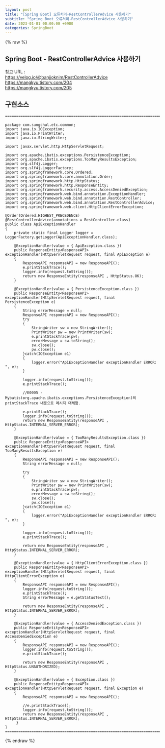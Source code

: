 ```yaml
---  
layout: post  
title: "[Spring Boot] 오류처리-RestControllerAdvice 사용하기"  
subtitle: "Spring Boot 오류처리-RestControllerAdvice 사용하기"  
date: 2023-01-01 00:00:00 +0900  
categories: SpringBoot  
---  
```

{% raw %}  
## Spring Boot - RestControllerAdvice 사용하기  
  
참고 URL :  
	https://velog.io/@banjjoknim/RestControllerAdvice  
	https://mangkyu.tistory.com/204  
	https://mangkyu.tistory.com/205  
  
## 구현소스  
  
	=================================================================================================================  
  
	package com.sungchul.etc.common;  
	import java.io.IOException;  
	import java.io.PrintWriter;  
	import java.io.StringWriter;  
  
	import javax.servlet.http.HttpServletRequest;  
  
	import org.apache.ibatis.exceptions.PersistenceException;  
	import org.apache.ibatis.exceptions.TooManyResultsException;  
	import org.slf4j.Logger;  
	import org.slf4j.LoggerFactory;  
	import org.springframework.core.Ordered;  
	import org.springframework.core.annotation.Order;  
	import org.springframework.http.HttpStatus;  
	import org.springframework.http.ResponseEntity;  
	import org.springframework.security.access.AccessDeniedException;  
	import org.springframework.web.bind.annotation.ExceptionHandler;  
	import org.springframework.web.bind.annotation.RestController;  
	import org.springframework.web.bind.annotation.RestControllerAdvice;  
	import org.springframework.web.client.HttpClientErrorException;  
  
	@Order(Ordered.HIGHEST_PRECEDENCE)  
	@RestControllerAdvice(annotations = RestController.class)  
	public class ApiExceptionHandler  
	{  
		private static final Logger logger = LoggerFactory.getLogger(ApiExceptionHandler.class);  
  
		@ExceptionHandler(value = { ApiException.class })  
		public ResponseEntity<ResponseAPI> exceptionHandler(HttpServletRequest request, final ApiException e)  
		{  
			ResponseAPI responseAPI = new ResponseAPI();  
			e.printStackTrace();  
			logger.info(request.toString());  
			return new ResponseEntity(responseAPI , HttpStatus.OK);  
		}  
  
		@ExceptionHandler(value = { PersistenceException.class })  
		public ResponseEntity<ResponseAPI> exceptionHandler(HttpServletRequest request, final PersistenceException e)  
		{  
			String errorMessage = null;  
			ResponseAPI responseAPI = new ResponseAPI();  
			try  
			{  
				StringWriter sw = new StringWriter();  
				PrintWriter pw = new PrintWriter(sw);  
				e.printStackTrace(pw);  
				errorMessage = sw.toString();  
				sw.close();  
				pw.close();  
			}catch(IOException e1)  
			{  
				logger.error("ApiExceptionHandler exceptionHandler ERROR: ", e);  
			}  
  
			logger.info(request.toString());  
			e.printStackTrace();  
  
			//E0005 - Mybatis(org.apache.ibatis.exceptions.PersistenceException)의 printStackTrace 내용으로 메시지 대체함.  
  
			e.printStackTrace();  
			logger.info(request.toString());  
			return new ResponseEntity(responseAPI , HttpStatus.INTERNAL_SERVER_ERROR);  
		}  
  
		@ExceptionHandler(value = { TooManyResultsException.class })  
		public ResponseEntity<ResponseAPI> exceptionHandler(HttpServletRequest request, final TooManyResultsException e)  
		{  
			ResponseAPI responseAPI = new ResponseAPI();  
			String errorMessage = null;  
  
			try  
			{  
				StringWriter sw = new StringWriter();  
				PrintWriter pw = new PrintWriter(sw);  
				e.printStackTrace(pw);  
				errorMessage = sw.toString();  
				sw.close();  
				pw.close();  
			}catch(IOException e1)  
			{  
				logger.error("ApiExceptionHandler exceptionHandler ERROR: ", e);  
			}  
  
			logger.info(request.toString());  
			e.printStackTrace();  
  
			return new ResponseEntity(responseAPI , HttpStatus.INTERNAL_SERVER_ERROR);  
		}  
  
		@ExceptionHandler(value = { HttpClientErrorException.class })  
		public ResponseEntity<ResponseAPI> exceptionHandler(HttpServletRequest request, final HttpClientErrorException e)  
		{  
			ResponseAPI responseAPI = new ResponseAPI();  
			logger.info(request.toString());  
			e.printStackTrace();  
			String errorMessage = e.getStatusText();  
  
			return new ResponseEntity(responseAPI , HttpStatus.INTERNAL_SERVER_ERROR);  
		}  
  
		@ExceptionHandler(value = { AccessDeniedException.class })  
		public ResponseEntity<ResponseAPI> exceptionHandler(HttpServletRequest request, final AccessDeniedException e)  
		{  
			ResponseAPI responseAPI = new ResponseAPI();  
			logger.info(request.toString());  
			e.printStackTrace();  
  
			return new ResponseEntity(responseAPI , HttpStatus.UNAUTHORIZED);  
		}  
  
		@ExceptionHandler(value = { Exception.class })  
		public ResponseEntity<ResponseAPI> exceptionHandler(HttpServletRequest request, final Exception e)  
		{  
			ResponseAPI responseAPI = new ResponseAPI();  
  
			//e.printStackTrace();  
			logger.info(request.toString());  
			return new ResponseEntity(responseAPI , HttpStatus.INTERNAL_SERVER_ERROR);  
		 }  
	}  
	=================================================================================================================  
{% endraw %}